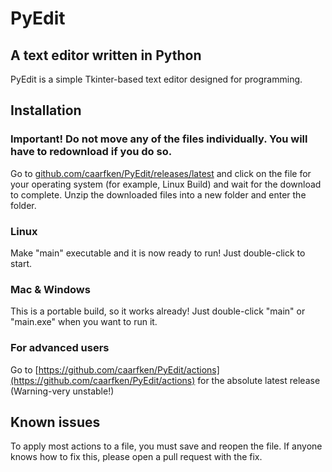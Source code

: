 # PyEdit
## A text editor written in Python

PyEdit is a simple Tkinter-based text editor designed for programming.

## Installation
### Important! Do not move any of the files individually. You will have to redownload if you do so.

Go to [github.com/caarfken/PyEdit/releases/latest](https://github.com/caarfken/PyEdit/releases/latest) and click on the file for your operating system (for example, Linux Build) and wait for the download to complete. Unzip the downloaded files into a new folder and enter the folder.
### Linux
Make "main" executable and it is now ready to run! Just double-click to start.
### Mac & Windows
This is a portable build, so it works already! Just double-click "main" or "main.exe" when you want to run it.
### For advanced users
Go to [https://github.com/caarfken/PyEdit/actions](https://github.com/caarfken/PyEdit/actions) for the absolute latest release (Warning-very unstable!)



## Known issues

To apply most actions to a file, you must save and reopen the file. If anyone knows how to fix this, please open a pull request with the fix.

